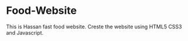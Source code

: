 # Food-Website
This is Hassan fast food website. Creste the website using HTML5 CSS3 and Javascript.
